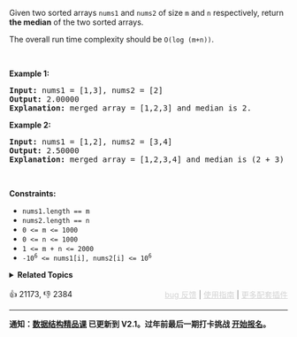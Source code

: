 <p>Given two sorted arrays <code>nums1</code> and <code>nums2</code> of size <code>m</code> and <code>n</code> respectively, return <strong>the median</strong> of the two sorted arrays.</p>

<p>The overall run time complexity should be <code>O(log (m+n))</code>.</p>

<p>&nbsp;</p> 
<p><strong class="example">Example 1:</strong></p>

<pre>
<strong>Input:</strong> nums1 = [1,3], nums2 = [2]
<strong>Output:</strong> 2.00000
<strong>Explanation:</strong> merged array = [1,2,3] and median is 2.
</pre>

<p><strong class="example">Example 2:</strong></p>

<pre>
<strong>Input:</strong> nums1 = [1,2], nums2 = [3,4]
<strong>Output:</strong> 2.50000
<strong>Explanation:</strong> merged array = [1,2,3,4] and median is (2 + 3) / 2 = 2.5.
</pre>

<p>&nbsp;</p> 
<p><strong>Constraints:</strong></p>

<ul> 
 <li><code>nums1.length == m</code></li> 
 <li><code>nums2.length == n</code></li> 
 <li><code>0 &lt;= m &lt;= 1000</code></li> 
 <li><code>0 &lt;= n &lt;= 1000</code></li> 
 <li><code>1 &lt;= m + n &lt;= 2000</code></li> 
 <li><code>-10<sup>6</sup> &lt;= nums1[i], nums2[i] &lt;= 10<sup>6</sup></code></li> 
</ul>

<details><summary><strong>Related Topics</strong></summary>Array | Binary Search | Divide and Conquer</details><br>

<div>👍 21173, 👎 2384<span style='float: right;'><span style='color: gray;'><a href='https://github.com/labuladong/fucking-algorithm/discussions/939' target='_blank' style='color: lightgray;text-decoration: underline;'>bug 反馈</a> | <a href='https://mp.weixin.qq.com/s/NF8mmVyXVfC1ehdMOsO7Cw' target='_blank' style='color: lightgray;text-decoration: underline;'>使用指南</a> | <a href='https://labuladong.github.io/algo/images/others/%E5%85%A8%E5%AE%B6%E6%A1%B6.jpg' target='_blank' style='color: lightgray;text-decoration: underline;'>更多配套插件</a></span></span></div>

<div id="labuladong"><hr>

**通知：[数据结构精品课](https://aep.h5.xeknow.com/s/1XJHEO) 已更新到 V2.1。过年前最后一期打卡挑战 [开始报名](https://aep.xet.tech/s/1a9ByX)。**

</div>



